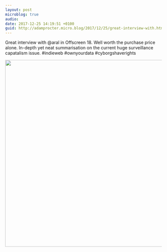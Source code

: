 ```yaml
---
layout: post
microblog: true
audio: 
date: 2017-12-25 14:19:51 +0100
guid: http://adamprocter.micro.blog/2017/12/25/great-interview-with.html
---
```

Great interview with @aral in Offscreen 18. Well worth the purchase price alone. In-depth yet neat summarisation on the current huge surveillance capatalism issue. #indieweb #ownyourdata #cyborgshaverights

<img src="http://discursive.adamprocter.co.uk/uploads/2017/2361f29f35.jpg" width="600" height="600" />
